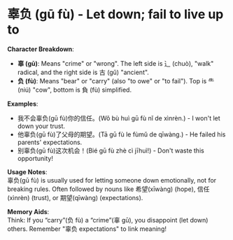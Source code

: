 # **辜负 (gū fù) - Let down; fail to live up to**

**Character Breakdown**:  
- **辜 (gū)**: Means "crime" or "wrong". The left side is ⻌ (chuò), "walk" radical, and the right side is 古 (gǔ) "ancient".  
- **负 (fù)**: Means "bear" or "carry" (also "to owe" or "to fail"). Top is ⺧ (niú) "cow", bottom is 負 (fù) simplified.

**Examples**:  
- 我不会辜负(gū fù)你的信任。(Wǒ bù huì gū fù nǐ de xìnrèn.) - I won't let down your trust.  
- 他辜负(gū fù)了父母的期望。(Tā gū fù le fùmǔ de qīwàng.) - He failed his parents' expectations.  
- 别辜负(gū fù)这次机会！(Bié gū fù zhè cì jīhuì!) - Don't waste this opportunity!

**Usage Notes**:  
辜负(gū fù) is usually used for letting someone down emotionally, not for breaking rules. Often followed by nouns like 希望(xīwàng) (hope), 信任(xìnrèn) (trust), or 期望(qīwàng) (expectations).

**Memory Aids**:  
Think: If you “carry”(负 fù) a “crime”(辜 gū), you disappoint (let down) others. Remember "辜负 expectations" to link meaning!